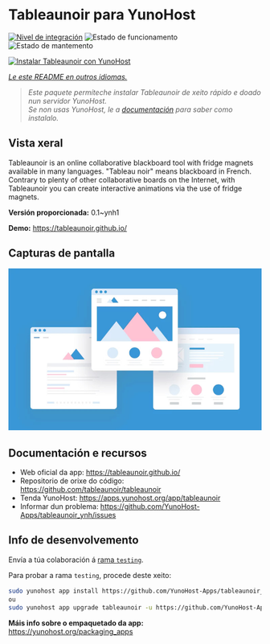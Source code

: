 <!--
NOTA: Este README foi creado automáticamente por <https://github.com/YunoHost/apps/tree/master/tools/readme_generator>
NON debe editarse manualmente.
-->

# Tableaunoir para YunoHost

[![Nivel de integración](https://dash.yunohost.org/integration/tableaunoir.svg)](https://ci-apps.yunohost.org/ci/apps/tableaunoir/) ![Estado de funcionamento](https://ci-apps.yunohost.org/ci/badges/tableaunoir.status.svg) ![Estado de mantemento](https://ci-apps.yunohost.org/ci/badges/tableaunoir.maintain.svg)

[![Instalar Tableaunoir con YunoHost](https://install-app.yunohost.org/install-with-yunohost.svg)](https://install-app.yunohost.org/?app=tableaunoir)

*[Le este README en outros idiomas.](./ALL_README.md)*

> *Este paquete permíteche instalar Tableaunoir de xeito rápido e doado nun servidor YunoHost.*  
> *Se non usas YunoHost, le a [documentación](https://yunohost.org/install) para saber como instalalo.*

## Vista xeral

Tableaunoir is an online collaborative blackboard tool with fridge magnets available in many languages. "Tableau noir" means blackboard in French. Contrary to plenty of other collaborative boards on the Internet, with Tableaunoir you can create interactive animations via the use of fridge magnets.

**Versión proporcionada:** 0.1~ynh1

**Demo:** <https://tableaunoir.github.io/>

## Capturas de pantalla

![Captura de pantalla de Tableaunoir](./doc/screenshots/example.jpg)

## Documentación e recursos

- Web oficial da app: <https://tableaunoir.github.io/>
- Repositorio de orixe do código: <https://github.com/tableaunoir/tableaunoir>
- Tenda YunoHost: <https://apps.yunohost.org/app/tableaunoir>
- Informar dun problema: <https://github.com/YunoHost-Apps/tableaunoir_ynh/issues>

## Info de desenvolvemento

Envía a túa colaboración á [rama `testing`](https://github.com/YunoHost-Apps/tableaunoir_ynh/tree/testing).

Para probar a rama `testing`, procede deste xeito:

```bash
sudo yunohost app install https://github.com/YunoHost-Apps/tableaunoir_ynh/tree/testing --debug
ou
sudo yunohost app upgrade tableaunoir -u https://github.com/YunoHost-Apps/tableaunoir_ynh/tree/testing --debug
```

**Máis info sobre o empaquetado da app:** <https://yunohost.org/packaging_apps>
